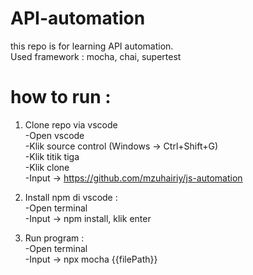 # API-automation

this repo is for learning API automation.  
Used framework : mocha, chai, supertest

# how to run :  
1. Clone repo via vscode  
-Open vscode  
-Klik source control (Windows -> Ctrl+Shift+G)  
-Klik titik tiga  
-Klik clone  
-Input -> https://github.com/mzuhairiy/js-automation  

2. Install npm di vscode :  
-Open terminal  
-Input -> npm install, klik enter

3. Run program :  
-Open terminal  
-Input -> npx mocha {{filePath}}
